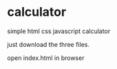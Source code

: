 # calculator

simple html css javascript calculator

just download the three files.

open index.html in browser

